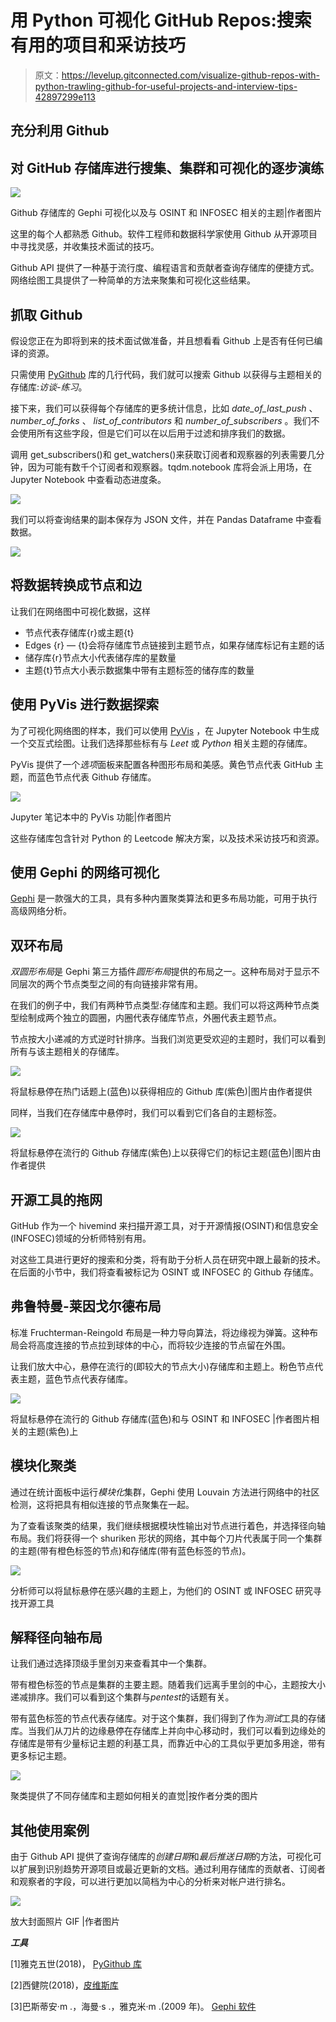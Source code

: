 # 用 Python 可视化 GitHub Repos:搜索有用的项目和采访技巧

> 原文：<https://levelup.gitconnected.com/visualize-github-repos-with-python-trawling-github-for-useful-projects-and-interview-tips-42897299e113>

## 充分利用 Github

## 对 GitHub 存储库进行搜集、集群和可视化的逐步演练

![](img/2c8535360dca2d9093121c417414bbf4.png)

Github 存储库的 Gephi 可视化以及与 OSINT 和 INFOSEC 相关的主题|作者图片

这里的每个人都熟悉 Github。软件工程师和数据科学家使用 Github 从开源项目中寻找灵感，并收集技术面试的技巧。

Github API 提供了一种基于流行度、编程语言和贡献者查询存储库的便捷方式。网络绘图工具提供了一种简单的方法来聚集和可视化这些结果。

## 抓取 Github

假设您正在为即将到来的技术面试做准备，并且想看看 Github 上是否有任何已编译的资源。

只需使用 [PyGithub](https://pygithub.readthedocs.io/en/latest/index.html) 库的几行代码，我们就可以搜索 Github 以获得与主题相关的存储库:*访谈-练习*。

接下来，我们可以获得每个存储库的更多统计信息，比如 *date_of_last_push* 、 *number_of_forks* 、 *list_of_contributors* 和 *number_of_subscribers* 。我们不会使用所有这些字段，但是它们可以在以后用于过滤和排序我们的数据。

调用 get_subscribers()和 get_watchers()来获取订阅者和观察器的列表需要几分钟，因为可能有数千个订阅者和观察器。tqdm.notebook 库将会派上用场，在 Jupyter Notebook 中查看动态进度条。

![](img/588fa3e35d2dd12368e7be1009e4bd90.png)

我们可以将查询结果的副本保存为 JSON 文件，并在 Pandas Dataframe 中查看数据。

![](img/d7e48d2fe62ae4002a912ea433eb7b34.png)

## 将数据转换成节点和边

让我们在网络图中可视化数据，这样

*   节点代表存储库{r}或主题{t}
*   Edges {r} — {t}会将存储库节点链接到主题节点，如果存储库标记有主题的话
*   储存库{r}节点大小代表储存库的星数量
*   主题{t}节点大小表示数据集中带有主题标签的储存库的数量

## 使用 PyVis 进行数据探索

为了可视化网络图的样本，我们可以使用 [PyVis](https://pyvis.readthedocs.io/en/latest/index.html) ，在 Jupyter Notebook 中生成一个交互式绘图。让我们选择那些标有与 *Leet* 或 *Python* 相关主题的存储库。

PyVis 提供了一个*选项*面板来配置各种图形布局和美感。黄色节点代表 GitHub 主题，而蓝色节点代表 Github 存储库。

![](img/365f72ee35046aebb331a749543897b9.png)

Jupyter 笔记本中的 PyVis 功能|作者图片

这些存储库包含针对 Python 的 Leetcode 解决方案，以及技术采访技巧和资源。

## 使用 Gephi 的网络可视化

[Gephi](https://gephi.org/) 是一款强大的工具，具有多种内置聚类算法和更多布局功能，可用于执行高级网络分析。

## 双环布局

*双圆形布局*是 Gephi 第三方插件*圆形布局*提供的布局之一。这种布局对于显示不同层次的两个节点类型之间的有向链接非常有用。

在我们的例子中，我们有两种节点类型:存储库和主题。我们可以将这两种节点类型绘制成两个独立的圆圈，内圈代表存储库节点，外圈代表主题节点。

节点按大小递减的方式逆时针排序。当我们浏览更受欢迎的主题时，我们可以看到所有与该主题相关的存储库。

![](img/6c1f97201f5355177d96cdd134ae9b68.png)

将鼠标悬停在热门话题上(蓝色)以获得相应的 Github 库(紫色)|图片由作者提供

同样，当我们在存储库中悬停时，我们可以看到它们各自的主题标签。

![](img/ecdd0933b9bcffef6d43c61b91e0645b.png)

将鼠标悬停在流行的 Github 存储库(紫色)上以获得它们的标记主题(蓝色)|图片由作者提供

## 开源工具的拖网

GitHub 作为一个 hivemind 来扫描开源工具，对于开源情报(OSINT)和信息安全(INFOSEC)领域的分析师特别有用。

对这些工具进行更好的搜索和分类，将有助于分析人员在研究中跟上最新的技术。在后面的小节中，我们将查看被标记为 OSINT 或 INFOSEC 的 Github 存储库。

## 弗鲁特曼-莱因戈尔德布局

标准 Fruchterman-Reingold 布局是一种力导向算法，将边缘视为弹簧。这种布局会将高度连接的节点拉到球体的中心，而将较少连接的节点留在外围。

让我们放大中心，悬停在流行的(即较大的节点大小)存储库和主题上。粉色节点代表主题，蓝色节点代表存储库。

![](img/a9532849c7b79311e83550feddcc6e72.png)

将鼠标悬停在流行的 Github 存储库(蓝色)和与 OSINT 和 INFOSEC |作者图片相关的主题(紫色)上

## 模块化聚类

通过在统计面板中运行*模块化*集群，Gephi 使用 Louvain 方法进行网络中的社区检测，这将把具有相似连接的节点聚集在一起。

为了查看该聚类的结果，我们继续根据模块性输出对节点进行着色，并选择径向轴布局。我们将获得一个 shuriken 形状的网络，其中每个刀片代表属于同一个集群的主题(带有橙色标签的节点)和存储库(带有蓝色标签的节点)。

![](img/1d3e898003369da8dec92392b80d7ef8.png)

分析师可以将鼠标悬停在感兴趣的主题上，为他们的 OSINT 或 INFOSEC 研究寻找开源工具

## 解释径向轴布局

让我们通过选择顶级手里剑刃来查看其中一个集群。

带有橙色标签的节点是集群的主要主题。随着我们远离手里剑的中心，主题按大小递减排序。我们可以看到这个集群与*pentest*的话题有关。

带有蓝色标签的节点代表存储库。对于这个集群，我们得到了作为*测试*工具的存储库。当我们从刀片的边缘悬停在存储库上并向中心移动时，我们可以看到边缘处的存储库是带有少量标记主题的利基工具，而靠近中心的工具似乎更加多用途，带有更多标记主题。

![](img/8886763d3527019b77bd3ac03ce19b6f.png)

聚类提供了不同存储库和主题如何相关的直觉|按作者分类的图片

## 其他使用案例

由于 Github API 提供了查询存储库的*创建日期*和*最后推送日期*的方法，可视化可以扩展到识别趋势开源项目或最近更新的文档。通过利用存储库的贡献者、订阅者和观察者的字段，可以进行更加以简档为中心的分析来对帐户进行排名。

![](img/fd061ee8faa6956a3a947a3f90168454.png)

放大封面照片 GIF |作者图片

***工具***

[1]雅克五世(2018)， [PyGithub 库](https://pygithub.readthedocs.io/en/latest/index.html)

[2]西健院(2018)，[皮维斯库](https://pyvis.readthedocs.io/en/latest/)

[3]巴斯蒂安·m .，海曼·s .，雅克米·m .(2009 年)。 [Gephi 软件](https://gephi.org/)